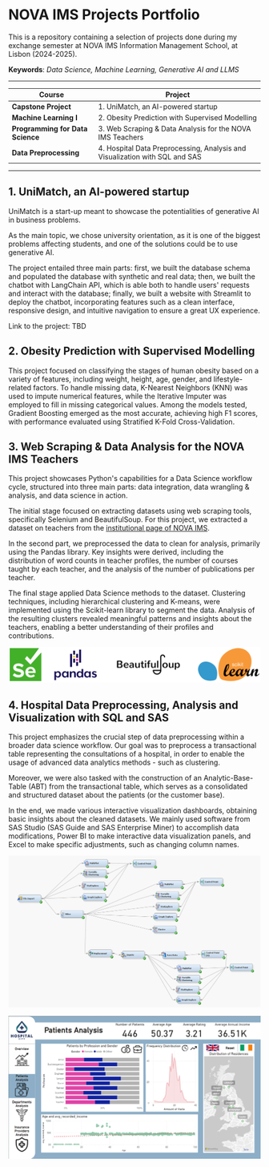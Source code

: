 # NOVA IMS Projects Portfolio
This is a repository containing a selection of projects done during my exchange semester at NOVA IMS Information Management School, at Lisbon (2024-2025).

**Keywords**: *Data Science, Machine Learning, Generative AI and LLMS*

---

| **Course** | **Project** |
|---|---|
| **Capstone Project** | 1. UniMatch, an AI-powered startup |
| **Machine Learning I** | 2. Obesity Prediction with Supervised Modelling |
| **Programming for Data Science** | 3. Web Scraping & Data Analysis for the NOVA IMS Teachers |
| **Data Preprocessing** | 4. Hospital Data Preprocessing, Analysis and Visualization with SQL and SAS |

---

## 1. UniMatch, an AI-powered startup
UniMatch is a start-up meant to showcase the potentialities of generative AI in business problems.

As the main topic, we chose university orientation, as it is one of the biggest problems affecting students, and one of the solutions could be to use generative AI.

The project entailed three main parts: first, we built the database schema and populated the database with synthetic and real data; then, we built the chatbot with LangChain API, which is able both to handle users' requests and interact with the database; finally, we built a website with Streamlit to deploy the chatbot, incorporating features such as a clean interface, responsive design, and intuitive navigation to ensure a great UX experience.

Link to the project: TBD


## 2. Obesity Prediction with Supervised Modelling
This project focused on classifying the stages of human obesity based on a variety of features, including weight, height, age, gender, and lifestyle-related factors. To handle missing data, K-Nearest Neighbors (KNN) was used to impute numerical features, while the Iterative Imputer was employed to fill in missing categorical values. Among the models tested, Gradient Boosting emerged as the most accurate, achieving high F1 scores, with performance evaluated using Stratified K-Fold Cross-Validation.

## 3. Web Scraping & Data Analysis for the NOVA IMS Teachers
This project showcases Python's capabilities for a Data Science workflow cycle, structured into three main parts: data integration, data wrangling & analysis, and data science in action.

The initial stage focused on extracting datasets using web scraping tools, specifically Selenium and BeautifulSoup. For this project, we extracted a dataset on teachers from the [institutional page of NOVA IMS](https://www.novaims.unl.pt/en/nova-ims/teaching-staff/).

In the second part, we preprocessed the data to clean for analysis, primarily using the Pandas library. Key insights were derived, including the distribution of word counts in teacher profiles, the number of courses taught by each teacher, and the analysis of the number of publications per teacher.

The final stage applied Data Science methods to the dataset. Clustering techniques, including hierarchical clustering and K-means, were implemented using the Scikit-learn library to segment the data. Analysis of the resulting clusters revealed meaningful patterns and insights about the teachers, enabling a better understanding of their profiles and contributions.

![](images/pds_tools.png)


## 4. Hospital Data Preprocessing, Analysis and Visualization with SQL and SAS
This project emphasizes the crucial step of data preprocessing within a broader data science workflow. Our goal was to preprocess a transactional table representing the consultations of a hospital, in order to enable the usage of advanced data analytics methods - such as clustering. 

Moreover, we were also tasked with the construction of an Analytic-Base-Table (ABT) from the transactional table, which serves as a consolidated and structured dataset about the patients (or the customer base).

In the end, we made various interactive visualization dashboards, obtaining basic insights about the cleaned datasets. We mainly used software from SAS Studio (SAS Guide and SAS Enterprise Miner) to accomplish data modifications, Power BI to make interactive data visualization panels, and Excel to make specific adjustments, such as changing column names.

![](images/miner_diagram.png)

![](images/powerbi_dashboard.png)

